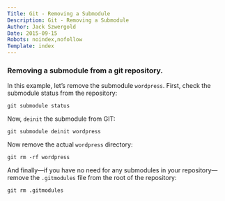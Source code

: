 ```yaml
---
Title: Git - Removing a Submodule
Description: Git - Removing a Submodule
Author: Jack Szwergold
Date: 2015-09-15
Robots: noindex,nofollow
Template: index
---
```


### Removing a submodule from a git repository.

In this example, let’s remove the submodule `wordpress`. First, check the submodule status from the repository:

    git submodule status

Now, `deinit` the submodule from GIT:

	git submodule deinit wordpress

Now remove the actual `wordpress` directory:

	git rm -rf wordpress

And finally—if you have no need for any submodules in your repository—remove the `.gitmodules` file from the root of the repository:

	git rm .gitmodules
